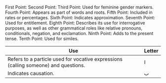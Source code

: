 First Point: 
Second Point: 
Third Point: Used for feminine gender markers.
Fourth Point: Appears as part of words and roots.
Fifth Point: Included in rates or percentages.
Sixth Point: Indicates approximation.
Seventh Point: Used for entitlement.
Eighth Point: Describes its use for interrogative purposes, as well as other grammatical roles like relative pronouns, conditionals, negation, and exclamation.
Ninth Point: Adds to the present tense.
Tenth Point: Used for similes.


| Use                                                                                 | Letter |
| ----------------------------------------------------------------------------------- | ------ |
| Refers to a particle used for vocative expressions (calling someone) and questions. | ا      |
| Indicates causation.                                                                | ب      |
